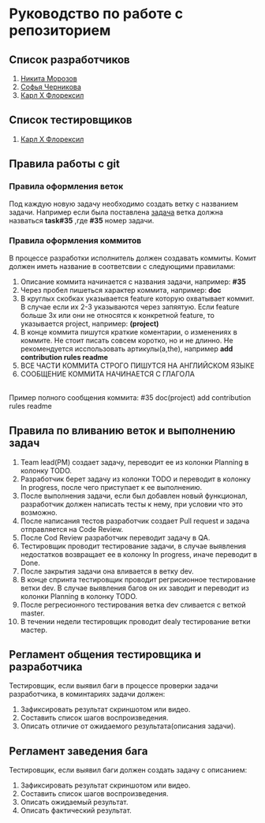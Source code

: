 # Руководство по работе с репозиторием


## Список разработчиков

1) [Никита Морозов](https://github.com/netos23)
2) [Софья Черникова](https://github.com/SofChernikova)
3) [Карл Х Флорексил](https://github.com/jkalh)


## Список тестировщиков

1) [Карл Х Флорексил](https://github.com/jkalh)


## Правила работы с git


### Правила оформления веток

Под каждую новую задачу необходимо создать ветку с названием задачи. Например если была поставлена 
[задача](https://trello.com/c/eIsyEfpB/36-35-%D1%81%D0%BE%D1%81%D1%82%D0%B0%D0%B2%D0%B8%D1%82%D1%8C-%D1%80%D1%83%D0%BA%D0%BE%D0%B2%D0%BE%D0%B4%D1%81%D1%82%D0%B2%D0%BE-%D0%BF%D0%BE-%D1%80%D0%B0%D0%B1%D0%BE%D1%82%D0%B5-%D1%81-%D0%B3%D0%B8%D1%82)
ветка должна назваться __task#35__ ,где __#35__ номер задачи.

### Правила оформления коммитов

В процессе разработки исполнитель должен создавать коммиты. Комит должен иметь название в соответсвии с следующими правилами:
1) Описание коммита начинается с названия задачи, например: __#35__
2) Через пробел пишеться характер коммита, например: __doc__
3) В круглых скобках указывается feature которую охватывает коммит. В случае если их 2-3 указываются через запяятую. Если feature больше 3х или они не относятся к конкретной feature, то указывается project, например: __(project)__
4) В конце коммита пишутся краткие коментарии, о изменениях в коммите. Не стоит писать совсем коротко, но и не длинно. Не рекомендуется исспользовать 
артикулы(a,the), например __add contribution rules readme__
5) ВСЕ ЧАСТИ КОММИТА СТРОГО ПИШУТСЯ НА АНГЛИЙСКОМ ЯЗЫКЕ
6) СООБЩЕНИЕ КОММИТА НАЧИНАЕТСЯ С ГЛАГОЛА
<br/>
Пример полного сообщения коммита: #35 doc(project) add contribution rules readme


## Правила по вливанию веток и выполнению задач

1) Team lead(PM) создает задачу, переводит ее из колонки Planning в колонку TODO.
2) Разработчик берет задачу из колонки TODO и переводит в колонку In progress, после чего приступает к ее выполнению.
3) После выполнения задачи, если был добавлен новый функционал, разработчик должен написать тесты к нему, при условии что это возможно.
4) После написания тестов разработчик создает Pull request и задача отправляется на Code Review.
5) После Cod Review разработчик переводит задачу в QA.
6) Тестировщик проводит тестирование задачи, в случае выявления недостатков возвращает ее в колонку In progress, иначе переводит в Done.
7) После закрытия задачи она вливается в ветку dev.
8) В конце спринта тестировщик проводит регрисионное тестирование ветки dev. В случае выявления багов он их заводит и переводит из колонки Planning в колонку TODO.
9) После регресионного тестирования ветка dev сливается с веткой master. 
10) В течении недели тестировщик проводит dealy тестирование ветки мастер.

## Регламент общения тестировщика и разработчика

Тестировщик, если выявил баги в процессе проверки задачи разработчика, в коминтариях задачи должен: 
1) Зафиксировать результат скриншотом или видео.
2) Составить список шагов воспроизведения.
3) Описать отличие от ожидаемого результата(описания задачи).

## Регламент заведения бага

Тестировщик, если выявил баги должен создать задачу с описанием: 
1) Зафиксировать результат скриншотом или видео.
2) Составить список шагов воспроизведения.
3) Описать ожидаемый результат.
4) Описать фактический результат.
